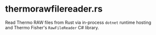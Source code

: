 # thermorawfilereader.rs

Read Thermo RAW files from Rust via in-process `dotnet` runtime hosting and Thermo Fisher's `RawFileReader` C# library.
